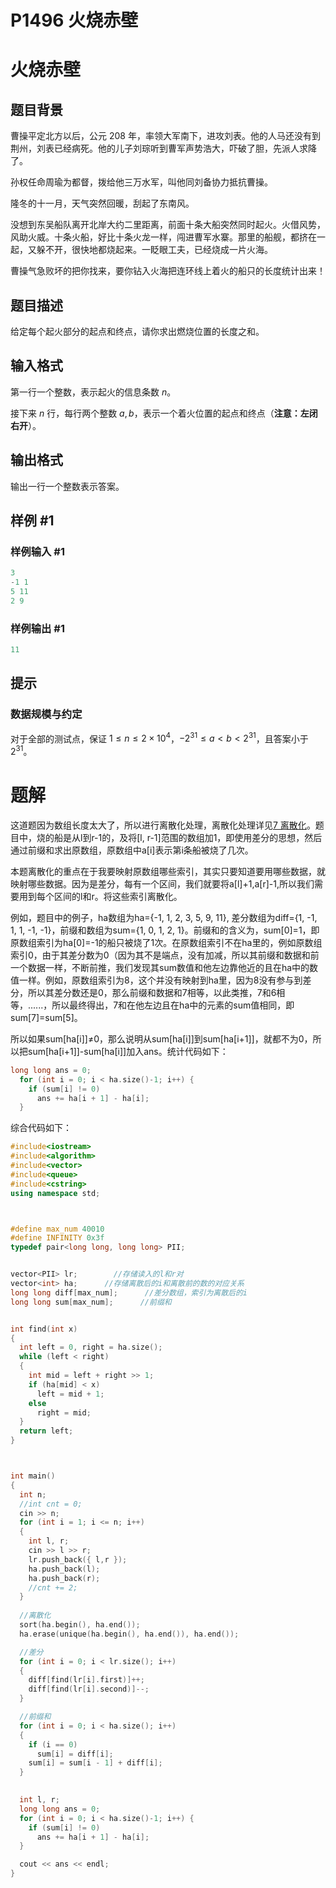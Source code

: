 # P1496 火烧赤壁

# 火烧赤壁

## 题目背景

曹操平定北方以后，公元 208 年，率领大军南下，进攻刘表。他的人马还没有到荆州，刘表已经病死。他的儿子刘琮听到曹军声势浩大，吓破了胆，先派人求降了。

孙权任命周瑜为都督，拨给他三万水军，叫他同刘备协力抵抗曹操。

隆冬的十一月，天气突然回暖，刮起了东南风。

没想到东吴船队离开北岸大约二里距离，前面十条大船突然同时起火。火借风势，风助火威。十条火船，好比十条火龙一样，闯进曹军水寨。那里的船舰，都挤在一起，又躲不开，很快地都烧起来。一眨眼工夫，已经烧成一片火海。

曹操气急败坏的把你找来，要你钻入火海把连环线上着火的船只的长度统计出来！

## 题目描述

给定每个起火部分的起点和终点，请你求出燃烧位置的长度之和。

## 输入格式

第一行一个整数，表示起火的信息条数 $n$。 &#x20;

接下来 $n$ 行，每行两个整数 $a, b$，表示一个着火位置的起点和终点（**注意：左闭右开**）。

## 输出格式

输出一行一个整数表示答案。

## 样例 #1

### 样例输入 #1

```c++
3
-1 1
5 11
2 9
```

### 样例输出 #1

```c++
11
```

## 提示

### 数据规模与约定

对于全部的测试点，保证 $1 \leq n \leq 2 \times 10^4$，$-2^{31} \leq a <  b \lt 2^{31}$，且答案小于 $2^{31}$。

# 题解

这道题因为数组长度太大了，所以进行离散化处理，离散化处理详见[7 离散化](<../../../../../基础算法/7 离散化/7 离散化.md> "7 离散化")。题目中，烧的船是从l到r-1的，及将\[l, r-1]范围的数组加1，即使用差分的思想，然后通过前缀和求出原数组，原数组中a\[i]表示第i条船被烧了几次。

本题离散化的重点在于我要映射原数组哪些索引，其实只要知道要用哪些数据，就映射哪些数据。因为是差分，每有一个区间，我们就要将a\[l]+1,a\[r]-1,所以我们需要用到每个区间的l和r。将这些索引离散化。

例如，题目中的例子，ha数组为ha={-1, 1, 2, 3, 5, 9, 11}, 差分数组为diff={1, -1, 1, 1, -1, -1}，前缀和数组为sum={1, 0, 1, 2, 1}。前缀和的含义为，sum\[0]=1，即原数组索引为ha\[0]=-1的船只被烧了1次。在原数组索引不在ha里的，例如原数组索引0，由于其差分数为0（因为其不是端点，没有加减，所以其前缀和数据和前一个数据一样，不断前推，我们发现其sum数值和他左边靠他近的且在ha中的数值一样。例如，原数组索引为8，这个并没有映射到ha里，因为8没有参与到差分，所以其差分数还是0，那么前缀和数据和7相等，以此类推，7和6相等，......，所以最终得出，7和在他左边且在ha中的元素的sum值相同，即sum\[7]=sum\[5]。

所以如果sum\[ha\[i]]≠0，那么说明从sum\[ha\[i]]到sum\[ha\[i+1]]，就都不为0，所以把sum\[ha\[i+1]]-sum\[ha\[i]]加入ans。统计代码如下：

```c++
long long ans = 0;
  for (int i = 0; i < ha.size()-1; i++) {
    if (sum[i] != 0)
      ans += ha[i + 1] - ha[i];
  }
```

综合代码如下：

```c++
#include<iostream>
#include<algorithm>
#include<vector>
#include<queue>
#include<cstring>
using namespace std;



#define max_num 40010
#define INFINITY 0x3f   
typedef pair<long long, long long> PII;


vector<PII> lr;        //存储读入的l和r对
vector<int> ha;      //存储离散后的i和离散前的数的对应关系
long long diff[max_num];      //差分数组，索引为离散后的i
long long sum[max_num];      //前缀和


int find(int x)
{
  int left = 0, right = ha.size();
  while (left < right)
  {
    int mid = left + right >> 1;
    if (ha[mid] < x)
      left = mid + 1;
    else
      right = mid;
  }
  return left;
}



int main()
{
  int n;
  //int cnt = 0;
  cin >> n;
  for (int i = 1; i <= n; i++)
  {
    int l, r;
    cin >> l >> r;
    lr.push_back({ l,r });
    ha.push_back(l);
    ha.push_back(r);
    //cnt += 2;
  }
    
  //离散化
  sort(ha.begin(), ha.end());
  ha.erase(unique(ha.begin(), ha.end()), ha.end());

  //差分
  for (int i = 0; i < lr.size(); i++)
  {
    diff[find(lr[i].first)]++;
    diff[find(lr[i].second)]--;
  }

  //前缀和
  for (int i = 0; i < ha.size(); i++)
  {
    if (i == 0)
      sum[i] = diff[i];
    sum[i] = sum[i - 1] + diff[i];
  }
    

  int l, r;
  long long ans = 0;
  for (int i = 0; i < ha.size()-1; i++) {
    if (sum[i] != 0)
      ans += ha[i + 1] - ha[i];
  }

  cout << ans << endl;
}
```

